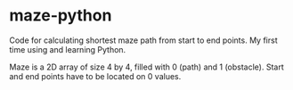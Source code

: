 # maze-python

Code for calculating shortest maze path from start to end points. My first time using and learning Python.

Maze is a 2D array of size 4 by 4, filled with 0 (path) and 1 (obstacle). Start and end points have to be located on 0 values.

